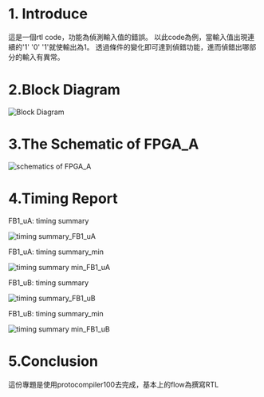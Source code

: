# 1. Introduce
這是一個rtl code，功能為偵測輸入值的錯誤。  以此code為例，當輸入值出現連續的'1' '0' '1'就使輸出為1。  透過條件的變化即可達到偵錯功能，進而偵錯出哪部分的輸入有異常。

# 2.Block Diagram

![Block Diagram](https://user-images.githubusercontent.com/74593052/233316652-e82ebc04-98d3-45fd-9d16-cd59bf5b9c2c.png)

# 3.The Schematic of FPGA_A

![schematics of FPGA_A](https://user-images.githubusercontent.com/74593052/233316992-8d1f08f1-abea-45ae-9556-27c428c194dc.png)

# 4.Timing Report

FB1_uA: timing summary

![timing summary_FB1_uA](https://user-images.githubusercontent.com/74593052/233317431-7815bccd-6198-4a22-8f97-4c9910d1c4b8.png)

FB1_uA: timing summary_min

![timing summary min_FB1_uA](https://user-images.githubusercontent.com/74593052/233317488-917248b5-b556-4175-a6bf-0baf4a424ad6.png)

FB1_uB: timing summary

![timing summary_FB1_uB](https://user-images.githubusercontent.com/74593052/233317550-9d35d32c-cd7c-4ada-9932-fada56a5b686.png)

FB1_uB: timing summary_min

![timing summary min_FB1_uB](https://user-images.githubusercontent.com/74593052/233317631-4ffdb237-94ff-48ac-bcce-f263b6befbda.png)

# 5.Conclusion
這份專題是使用protocompiler100去完成，基本上的flow為撰寫RTL
